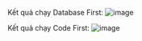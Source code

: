 Kết quả chạy Database First:
![image](https://github.com/NhatHuy1609/EF_DbFirst_CodeFirst/assets/91944074/f7aa9d4e-d46c-4228-9460-05ca23f71a8c)

Kết quả chạy Code First:
![image](https://github.com/NhatHuy1609/EF_DbFirst_CodeFirst/assets/91944074/9fe9500e-fc6d-4d90-b1a3-4b23e59a59c4)


